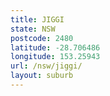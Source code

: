 ```yaml
---
title: JIGGI
state: NSW
postcode: 2480
latitude: -28.706486
longitude: 153.25943
url: /nsw/jiggi/
layout: suburb
---
```

